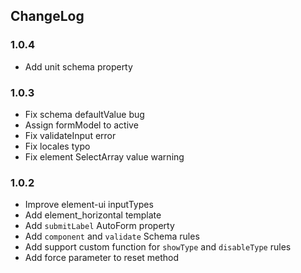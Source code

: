 ChangeLog
---------

### 1.0.4

* Add unit schema property

### 1.0.3

* Fix schema defaultValue bug
* Assign formModel to active
* Fix validateInput error
* Fix locales typo
* Fix element SelectArray value warning

### 1.0.2

* Improve element-ui inputTypes
* Add element_horizontal template
* Add `submitLabel` AutoForm property
* Add `component` and `validate` Schema rules
* Add support custom function for `showType` and `disableType` rules
* Add force parameter to reset method
